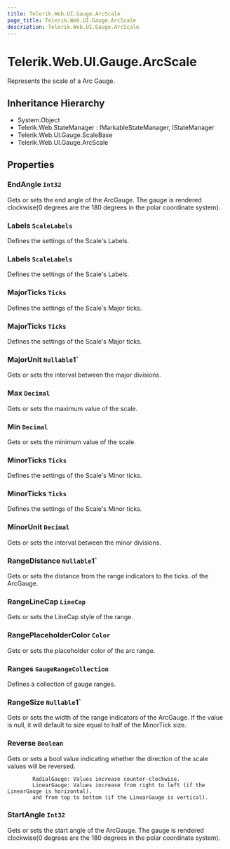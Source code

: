 ```yaml
---
title: Telerik.Web.UI.Gauge.ArcScale
page_title: Telerik.Web.UI.Gauge.ArcScale
description: Telerik.Web.UI.Gauge.ArcScale
---
```


# Telerik.Web.UI.Gauge.ArcScale

Represents the scale of a Arc Gauge.

## Inheritance Hierarchy

* System.Object
* Telerik.Web.StateManager : IMarkableStateManager, IStateManager
* Telerik.Web.UI.Gauge.ScaleBase
* Telerik.Web.UI.Gauge.ArcScale

## Properties

###  EndAngle `Int32`

Gets or sets the end angle of the ArcGauge.
            The gauge is rendered clockwise(0 degrees are the 180 degrees in the polar coordinate system).

###  Labels `ScaleLabels`

Defines the settings of the Scale's Labels.

###  Labels `ScaleLabels`

Defines the settings of the Scale's Labels.

###  MajorTicks `Ticks`

Defines the settings of the Scale's Major ticks.

###  MajorTicks `Ticks`

Defines the settings of the Scale's Major ticks.

###  MajorUnit `Nullable`1`

Gets or sets the interval between the major divisions.

###  Max `Decimal`

Gets or sets the maximum value of the scale.

###  Min `Decimal`

Gets or sets the minimum value of the scale.

###  MinorTicks `Ticks`

Defines the settings of the Scale's Minor ticks.

###  MinorTicks `Ticks`

Defines the settings of the Scale's Minor ticks.

###  MinorUnit `Decimal`

Gets or sets the interval between the minor divisions.

###  RangeDistance `Nullable`1`

Gets or sets the distance from the range indicators to the ticks. of the ArcGauge.

###  RangeLineCap `LineCap`

Gets or sets the LineCap style of the range.

###  RangePlaceholderColor `Color`

Gets or sets the placeholder color of the arc range.

###  Ranges `GaugeRangeCollection`

Defines a collection of gauge ranges.

###  RangeSize `Nullable`1`

Gets or sets the width of the range indicators of the ArcGauge.
            If the value is null, it will default to size equal to half of the MinorTick size.

###  Reverse `Boolean`

Gets or sets a bool value indicating whether the direction of the scale values will be reversed.
            
            RadialGauge: Values increase counter-clockwise.
            LinearGauge: Values increase from right to left (if the LinearGauge is horizontal),
            and from top to bottom (if the LinearGauge is vertical).

###  StartAngle `Int32`

Gets or sets the start angle of the ArcGauge.
            The gauge is rendered clockwise(0 degrees are the 180 degrees in the polar coordinate system).

